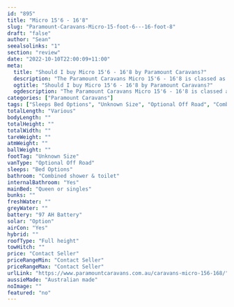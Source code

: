 ```yaml
---
id: "895"
title: "Micro 15'6 - 16'8"
slug: "Paramount-Caravans-Micro-15-foot-6---16-foot-8"
draft: "false"
author: "Sean"
seealsolinks: "1"
section: "review"
date: "2022-10-10T22:00:09+11:00"
meta:
  title: "Should I buy Micro 15'6 - 16'8 by Paramount Caravans?"
  description: "The Paramount Caravans Micro 15'6 - 16'8 is classed as Optional Off Road, and sleeps Bed Options people. It is Australian made and comes in at Unknown Size. It generally has Combined shower & toilet."
  ogtitle: "Should I buy Micro 15'6 - 16'8 by Paramount Caravans?"
  ogdescription: "The Paramount Caravans Micro 15'6 - 16'8 is classed as Optional Off Road, and sleeps Bed Options people. It is Australian made and comes in at Unknown Size. It generally has Combined shower & toilet."
categories: ["Paramount Caravans"]
tags: ["Sleeps Bed Options", "Unknown Size", "Optional Off Road", "Combined shower & toilet", "Full height", "Price Unknown", "Australian made"]
totalLength: "Various"
bodyLength: ""
totalHeight: ""
totalWidth: ""
tareWeight: ""
atmWeight: ""
ballWeight: ""
footTag: "Unknown Size"
vanType: "Optional Off Road"
sleeps: "Bed Options"
bathroom: "Combined shower & toilet"
internalBathroom: "Yes"
mainBed: "Queen or singles"
bunks: ""
freshWater: ""
greyWater: ""
battery: "97 AH Battery"
solar: "Option"
airCon: "Yes"
hybrid: ""
roofType: "Full height"
towHitch: ""
price: "Contact Seller"
priceRangeMin: "Contact Seller"
priceRangeMax: "Contact Seller"
urlLink: "https://www.paramountcaravans.com.au/caravans-micro-156-168/"
aussieMade: "Australian made"
noImage: ""
featured: "no"
---
```

